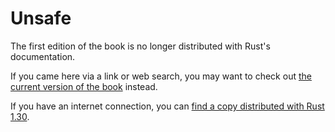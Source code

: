 # Unsafe

The first edition of the book is no longer distributed with Rust's documentation.

If you came here via a link or web search, you may want to check out [the current version of the book](../ch19-01-unsafe-rust.html) instead.

If you have an internet connection, you can [find a copy distributed with Rust 1.30](https://doc.rust-lang.org/1.30.0/book/first-edition/unsafe.html).

